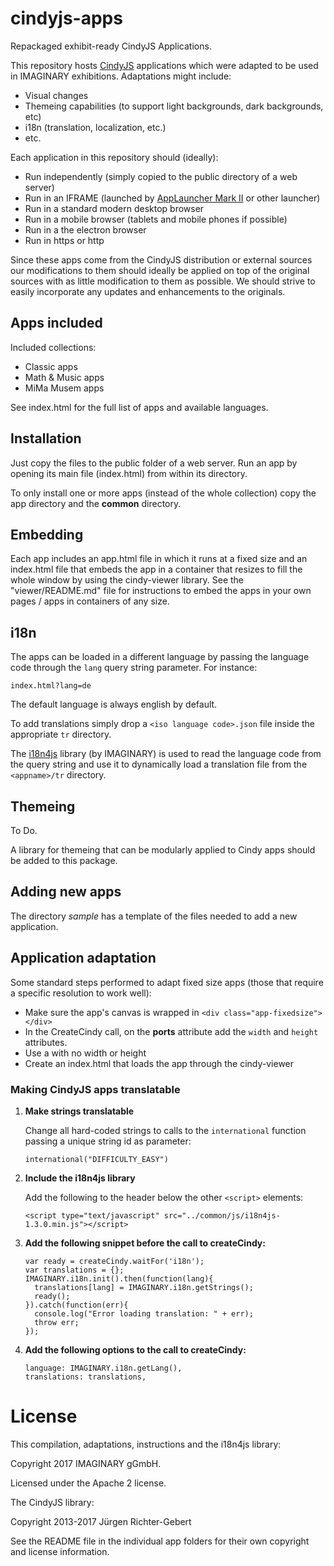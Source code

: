 # cindyjs-apps

Repackaged exhibit-ready CindyJS Applications.

This repository hosts [CindyJS](https://github.com/CindyJS/CindyJS) applications which were adapted to be used in 
IMAGINARY exhibitions. Adaptations might include:

- Visual changes
- Themeing capabilities (to support light backgrounds, dark backgrounds, etc)
- i18n (translation, localization, etc.)
- etc.

Each application in this repository should (ideally):

- Run independently (simply copied to the public directory of a web server)
- Run in an IFRAME (launched by [AppLauncher Mark II](https://github.com/IMAGINARY/applauncher2) or other launcher) 
- Run in a standard modern desktop browser
- Run in a mobile browser (tablets and mobile phones if possible)
- Run in a the electron browser
- Run in https or http

Since these apps come from the CindyJS distribution or external sources our modifications to them should ideally
 be applied on top of the original sources with as little modification to them as possible. We should strive to
 easily incorporate any updates and enhancements to the originals.


## Apps included

Included collections:
- Classic apps
- Math & Music apps
- MiMa Musem apps

See index.html for the full list of apps and available languages.

## Installation

Just copy the files to the public folder of a web server. Run an app by opening its main file (index.html) from
within its directory.

To only install one or more apps (instead of the whole collection) copy the app directory and the **common** directory.


## Embedding

Each app includes an app.html file in which it runs at a fixed size and an index.html file that embeds the app in a 
container that resizes to fill the whole window by using the cindy-viewer library. See the "viewer/README.md" file
for instructions to embed the apps in your own pages / apps in containers of any size.

## i18n

The apps can be loaded in a different language by passing the language code through the `lang` query string parameter.
For instance:

`index.html?lang=de`

The default language is always english by default. 

To add translations simply drop a `<iso language code>.json` file inside the appropriate `tr` directory.

The [i18n4js](https://github.com/IMAGINARY/i18n4js) library (by IMAGINARY) is used to read the language code from the query string and use it to dynamically 
load a translation file from the `<appname>/tr` directory.

## Themeing

To Do.

A library for themeing that can be modularly applied to Cindy apps should be added to this package.

## Adding new apps

The directory *sample* has a template of the files needed to add a new application.

## Application adaptation

Some standard steps performed to adapt fixed size apps (those that require a specific resolution to work well):

- Make sure the app's canvas is wrapped in `<div class="app-fixedsize"></div>`
- In the CreateCindy call, on the **ports** attribute add the `width` and `height` attributes.
- Use a <canvas> with no width or height
- Create an index.html that loads the app through the cindy-viewer

### Making CindyJS apps translatable

1. **Make strings translatable**

    Change all hard-coded strings to calls to the `international` function passing a unique string id as parameter:
  
    `international("DIFFICULTY_EASY")`
  
1. **Include the i18n4js library**

    Add the following to the header below the other `<script>` elements:
    
    `<script type="text/javascript" src="../common/js/i18n4js-1.3.0.min.js"></script>`

1. **Add the following snippet before the call to createCindy:**

    ```
    var ready = createCindy.waitFor('i18n');
    var translations = {};
    IMAGINARY.i18n.init().then(function(lang){
      translations[lang] = IMAGINARY.i18n.getStrings();
      ready();
    }).catch(function(err){
      console.log("Error loading translation: " + err);
      throw err;
    });
    ```
    
1. **Add the following options to the call to createCindy:**

    ```
    language: IMAGINARY.i18n.getLang(),
    translations: translations,
    ```
    
# License

This compilation, adaptations, instructions and the i18n4js library:

Copyright 2017 IMAGINARY gGmbH.

Licensed under the Apache 2 license.

The CindyJS library:

Copyright 2013-2017 Jürgen Richter-Gebert

See the README file in the individual app folders for their own copyright and license information.
